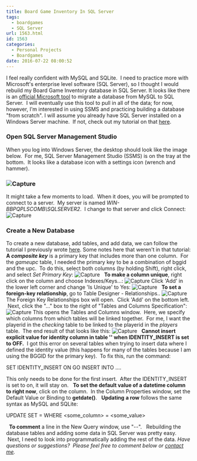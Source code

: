 ```yaml
---
title: Board Game Inventory In SQL Server
tags:
  - boardgames
  - SQL Server
url: 1563.html
id: 1563
categories:
  - Personal Projects
  - Boardgames
date: 2016-07-22 08:00:52
---
```


I feel really confident with MySQL and SQLite.  I need to practice more with Microsoft's enterprise level software (SQL Server), so I thought I would rebuild my Board Game Inventory database in SQL Server. It looks like there is an [official Microsoft tool](https://msdn.microsoft.com/en-us/library/hh313129(v=sql.110).aspx) to migrate a database from MySQL to SQL Server.  I will eventually use this tool to pull in all of the data; for now, however, I'm interested in using SSMS and practicing building a database "from scratch". I will assume you already have SQL Server installed on a Windows Server machine.  If not, check out my tutorial on that [here](http://www.techtrek.io/installing-sql-server-on-windows-server-2016/).

### Open SQL Server Management Studio

When you log into Windows Server, the desktop should look like the image below.  For me, SQL Server Management Studio (SSMS) is on the tray at the bottom.  It looks like a database icon with a settings icon (wrench and hammer).

### ![Capture](http://www.techtrek.io/wp-content/uploads/2016/07/Capture-1024x664.jpg)

It might take a few moments to load.  When it does, you will be prompted to connect to a server.  My server is named _WIN-BBPQPLSCOMB\\SQLSERVER2_.  I change to that server and click Connect: ![Capture](http://www.techtrek.io/wp-content/uploads/2016/07/Capture-1-1024x662.jpg)

### Create a New Database

To create a new database, add tables, and add data, we can follow the tutorial I previously wrote [here](http://www.techtrek.io/an-introduction-to-sql-server-ssms/). Some notes here that weren't in that tutorial: **A _composite key_** is a primary key that includes more than one column.  For the _gameupc_ table, I needed the primary key to be a combination of bggid and the upc.  To do this, select both columns (by holding Shift), right click, and select _Set Primary Key_: ![Capture](http://www.techtrek.io/wp-content/uploads/2016/07/Capture-3.jpg)   **To make a column unique**, right click on the column and choose Indexes/Keys...: ![Capture](http://www.techtrek.io/wp-content/uploads/2016/07/Capture-7-300x271.jpg) Click 'Add' in the lower left corner and change 'Is Unique' to Yes: ![Capture](http://www.techtrek.io/wp-content/uploads/2016/07/Capture-8-1024x647.jpg)   **To set a foreign-key relationship**, go to Table Designer - Relationships.. ![Capture](http://www.techtrek.io/wp-content/uploads/2016/07/Capture-4-279x300.jpg) The Foreign Key Relationships box will open.  Click 'Add' on the bottom left.  Next, click the "..." box to the right of "Tables and Columns Specification": ![Capture](http://www.techtrek.io/wp-content/uploads/2016/07/Capture-5-1024x651.jpg) This opens the Tables and Columns window.  Here, we specify which columns from which tables will be linked together.  For me, I want the playerid in the _checking_ table to be linked to the playerid in the _players_ table.  The end result of that looks like this: ![Capture](http://www.techtrek.io/wp-content/uploads/2016/07/Capture-6.jpg)   **Cannot insert explicit value for identity column in table '<tbname>' when IDENTITY_INSERT is set to OFF.**  I got this error on several tables when trying to insert data where I defined the identity value (this happens for many of the tables because I am using the BGGID for the primary key).  To fix this, run the command:

SET IDENTITY_INSERT <tbname> ON
GO
INSERT INTO ....

This only needs to be done for the first insert.  After the IDENTITY_INSERT is set to on, it will stay on.   **To set the default value of a datetime column to right now**, click on the column.  In the Column Properties window, set the Default Value or Binding to **getdate()**.   **Updating** **a row** follows the same syntax as MySQL and SQLite:

UPDATE <tablename>
SET <columnname> = <new value>
WHERE <some\_column> = <some\_value>

  **To comment** a line in the New Query window, use "--".   Rebuilding the database tables and adding some data in SQL Server was pretty easy.  Next, I need to look into programmatically adding the rest of the data. _Have questions or suggestions?  Please feel free to comment below or [contact me](/contact/)._